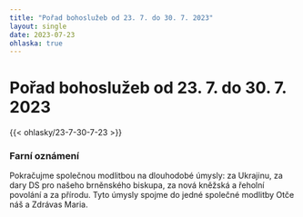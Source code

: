 ```yaml
---
title: "Pořad bohoslužeb od 23. 7. do 30. 7. 2023"
layout: single
date: 2023-07-23
ohlaska: true
---
```

# Pořad bohoslužeb od 23. 7. do 30. 7. 2023

{{< ohlasky/23-7-30-7-23 >}}

### Farní oznámení

Pokračujme společnou modlitbou na dlouhodobé úmysly: za Ukrajinu, za dary DS pro našeho brněnského biskupa, za nová kněžská a řeholní povolání a za přírodu. Tyto úmysly spojme do jedné společné modlitby Otče náš a Zdrávas Maria.